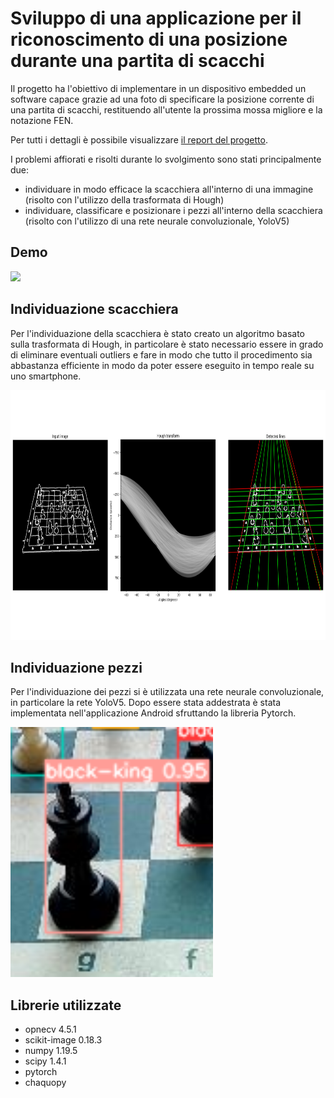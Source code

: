 # Sviluppo di una applicazione per il riconoscimento di una posizione durante una partita di scacchi

Il progetto ha l'obiettivo di implementare in un dispositivo embedded un software capace grazie ad una foto di specificare 
la posizione corrente di una partita di scacchi, restituendo all'utente la prossima mossa migliore e la notazione FEN.

Per tutti i dettagli è possibile visualizzare [il report del progetto](https://github.com/gabrielecorsi97/progetto_SistemiDigitaliM/blob/master/RelazioneSistemiDigitaliM_GabrieleCorsi.pdf).

I problemi affiorati e risolti durante lo svolgimento sono stati principalmente due:
  - individuare in modo efficace la scacchiera all'interno di una immagine (risolto con l'utilizzo della trasformata di Hough)
  - individuare, classificare e posizionare i pezzi all'interno della scacchiera (risolto con l'utilizzo di una rete neurale convoluzionale, YoloV5)

## Demo 
<img src="https://github.com/gabrielecorsi97/progetto_SistemiDigitaliM/blob/master/images/demo_relazione_cut.gif.gif"  height="400">  


## Individuazione scacchiera

Per l'individuazione della scacchiera è stato creato un algoritmo basato sulla trasformata di Hough, in particolare è stato necessario essere in grado 
di eliminare eventuali outliers e fare in modo che tutto il procedimento sia abbastanza efficiente in modo da poter essere eseguito in tempo reale su uno smartphone.

<img src="https://github.com/gabrielecorsi97/progetto_SistemiDigitaliM/blob/master/images/hough_transform3.png"  height="400">  

## Individuazione pezzi

Per l'individuazione dei pezzi si è utilizzata una rete neurale convoluzionale, in particolare la rete YoloV5. Dopo essere stata addestrata è stata implementata 
nell'applicazione Android sfruttando la libreria Pytorch.  

<img src="https://github.com/gabrielecorsi97/progetto_SistemiDigitaliM/blob/master/images/input_image_inference.png"  height="400">

## Librerie utilizzate

  - opnecv 4.5.1
  - scikit-image 0.18.3
  - numpy 1.19.5
  - scipy 1.4.1
  - pytorch
  - chaquopy
